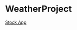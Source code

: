 # WeatherProject

[Stock App](https://github.com/DurmusFurkanOzkan/WeatherProject/blob/main/Weather_project_gif.gif)
